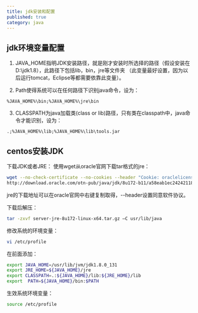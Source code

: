 ```yaml
---
title: jdk安装和配置
published: true
category: java
---
```


## jdk环境变量配置
1. JAVA_HOME指明JDK安装路径，就是刚才安装时所选择的路径（假设安装在D:\jdk1.8），此路径下包括lib，bin，jre等文件夹
（此变量最好设置，因为以后运行tomcat，Eclipse等都需要依靠此变量）。 

2. Path使得系统可以在任何路径下识别java命令，设为：

```
%JAVA_HOME%\bin;%JAVA_HOME%\jre\bin 
```

3. CLASSPATH为java加载类(class or lib)路径，只有类在classpath中，java命令才能识别，设为：

```
.;%JAVA_HOME%\lib;%JAVA_HOME%\lib\tools.jar 
```



## centos安装JDK
下载JDK或者JRE：
使用wget从oracle官网下载tar格式的jre：
```bash
wget --no-check-certificate --no-cookies --header "Cookie: oraclelicense=accept-securebackup-cookie" 
http://download.oracle.com/otn-pub/java/jdk/8u172-b11/a58eab1ec242421181065cdc37240b08/server-jre-8u172-linux-x64.tar.gz
```
jre的下载地址可以在oracle官网中右键复制取得，--header设置同意软件协议。

下载后解压：
```bash
tar -zxvf server-jre-8u172-linux-x64.tar.gz –C usr/lib/java
```

修改系统的环境变量：
```bash
vi /etc/profile
```
在前面添加：
```bash
export JAVA_HOME=/usr/lib/jvm/jdk1.8.0_131  
export JRE_HOME=${JAVA_HOME}/jre  
export CLASSPATH=.:${JAVA_HOME}/lib:${JRE_HOME}/lib  
export  PATH=${JAVA_HOME}/bin:$PATH
```
生效系统环境变量：
```bash
source /etc/profile
```

